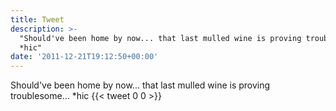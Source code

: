 ```yaml
---
title: Tweet
description: >-
  "Should've been home by now... that last mulled wine is proving troublesome...
  *hic"
date: '2011-12-21T19:12:50+00:00'
---
```

Should've been home by now... that last mulled wine is proving troublesome... *hic
      {{< tweet 0 0 >}}
    
